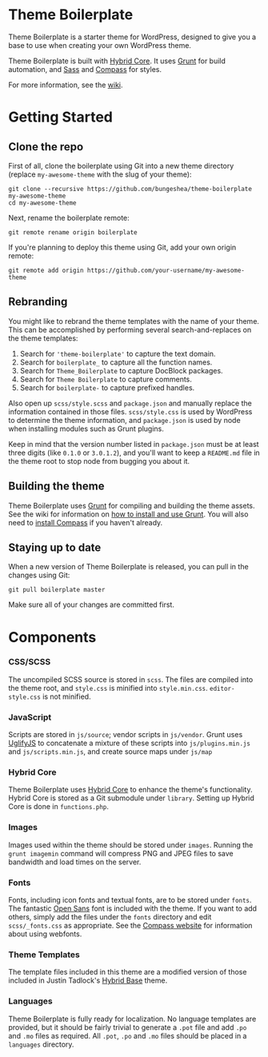 # Theme Boilerplate

Theme Boilerplate is a starter theme for WordPress, designed to give you a base to use when creating your own WordPress theme.

Theme Boilerplate is built with [Hybrid Core](https://github.com/justintadlock/hybrid-core). It uses [Grunt](http://gruntjs.com) for build automation, and [Sass](http://sass-lang.com) and [Compass](http://compass-style.com) for styles.

For more information, see the [wiki](https://github.com/bungeshea/theme-boilerplate/wiki).

# Getting Started

## Clone the repo

First of all, clone the boilerplate using Git into a new theme directory (replace `my-awesome-theme` with the slug of your theme):

	git clone --recursive https://github.com/bungeshea/theme-boilerplate my-awesome-theme
	cd my-awesome-theme

Next, rename the boilerplate remote:

	git remote rename origin boilerplate

If you're planning to deploy this theme using Git, add your own origin remote:

	git remote add origin https://github.com/your-username/my-awesome-theme

## Rebranding

You might like to rebrand the theme templates with the name of your theme. This can be accomplished by performing several search-and-replaces on the theme templates:

1. Search for `'theme-boilerplate'` to capture the text domain.
2. Search for `boilerplate_` to capture all the function names.
3. Search for `Theme_Boilerplate` to capture DocBlock packages.
4. Search for `Theme Boilerplate` to capture comments.
5. Search for `boilerplate-` to capture prefixed handles.

Also open up `scss/style.scss` and `package.json` and manually replace the information contained in those files. `scss/style.css` is used by WordPress to determine the theme information, and `package.json` is used by node when installing modules such as Grunt plugins.

Keep in mind that the version number listed in `package.json` must be at least three digits (like `0.1.0` or `3.0.1.2`), and you'll want to keep a `README.md` file in the theme root to stop node from bugging you about it.

## Building the theme

Theme Boilerplate uses [Grunt](https://gruntjs.com) for compiling and building the theme assets. See the wiki for information on [how to install and use Grunt](https://github.com/bungeshea/theme-boilerplate/wiki/Grunt). You will also need to [install Compass](https://github.com/bungeshea/theme-boilerplate/wiki) if you haven't already.

## Staying up to date

When a new version of Theme Boilerplate is released, you can pull in the changes using Git:

	git pull boilerplate master

Make sure all of your changes are committed first.

# Components

### CSS/SCSS

The uncompiled SCSS source is stored in `scss`. The files are compiled into the theme root, and `style.css` is minified into `style.min.css`. `editor-style.css` is not minified.

### JavaScript

Scripts are stored in `js/source`; vendor scripts in `js/vendor`. Grunt uses [UglifyJS](http://lisperator.net/uglifyjs/) to concatenate a mixture of these scripts into `js/plugins.min.js` and `js/scripts.min.js`, and create source maps under `js/map`

### Hybrid Core

Theme Boilerplate uses [Hybrid Core](https://github.com/justintadlock/hybrid-core) to enhance the theme's functionality. Hybrid Core is stored as a Git submodule under `library`. Setting up Hybrid Core is done in `functions.php`.

### Images

Images used within the theme should be stored under `images`. Running the `grunt imagemin` command will compress PNG and JPEG files to save bandwidth and load times on the server.

### Fonts

Fonts, including icon fonts and textual fonts, are to be stored under `fonts`. The fantastic [Open Sans](http://opensans.com) font is included with the theme. If you want to add others, simply add the files under the `fonts` directory and edit `scss/_fonts.css` as appropriate. See the [Compass website](http://compass-style.org/reference/compass/helpers/font-files/) for information about using webfonts.

### Theme Templates

The template files included in this theme are a modified version of those included in Justin Tadlock's [Hybrid Base](https://github.com/justintadlock/hybrid-base) theme.

### Languages

Theme Boilerplate is fully ready for localization. No language templates are provided, but it should be fairly trivial to generate a `.pot` file and add `.po` and `.mo` files as required. All `.pot`, `.po` and `.mo` files should be placed in a `languages` directory.
